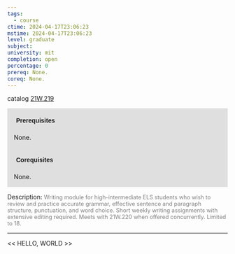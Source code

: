 ```yaml
---
tags:
  - course
ctime: 2024-04-17T23:06:23
mstime: 2024-04-17T23:06:23
level: graduate
subject: 
university: mit
completion: open
percentage: 0
prereq: None.
coreq: None.
---
```


catalog [21W.219](http://student.mit.edu/catalog/m21Wa.html#21W.219)

<span style="display: block; padding: 15px; background-color: rgb(100, 100, 100, 0.2);"><font id="m_prereq2656_0" style="display: block; font-family: Arial, sans-serif; font-weight: bold; padding: 5px">Prerequisites</font><br><span id="prereq2656_0">None.</span></span>
<span style="display: block; padding: 15px; background-color: rgb(100, 100, 100, 0.2);"><font id="m_coreq2656_0" style="display: block; font-family: Arial, sans-serif; font-weight: bold; padding: 5px">Corequisites</font><br><span id="coreq2656_0">None.</span></span>

<font style="">Description:</font>
<font style="color: grey; font-size: 0.8rem;">Writing module for high-intermediate ELS students who wish to review and practice accurate grammar, effective sentence and paragraph structure, punctuation, and word choice. Short weekly writing assignments with extensive editing required. Meets with 21W.220 when offered concurrently. Limited to 18.</font>



---

<< HELLO, WORLD >>
